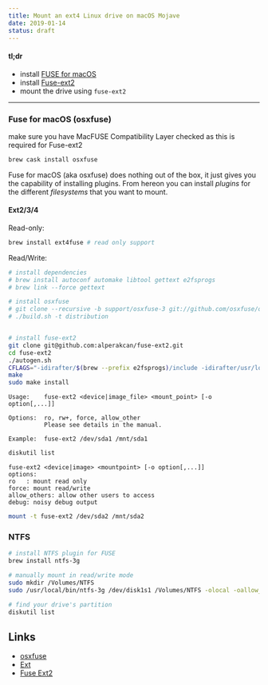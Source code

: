 ```yaml
---
title: Mount an ext4 Linux drive on macOS Mojave
date: 2019-01-14
status: draft
---
```


#### tl;dr

- install [FUSE for macOS](https://osxfuse.github.io/)
- install [Fuse-ext2](https://github.com/alperakcan/fuse-ext2)
- mount the drive using `fuse-ext2`

---

### Fuse for macOS (osxfuse)

make sure you have MacFUSE Compatibility Layer checked as this is required for Fuse-ext2


```bash
brew cask install osxfuse
```

Fuse for macOS (aka osxfuse) does nothing out of the box, it just gives you the capability of installing plugins. From hereon you can install _plugins_ for the different _filesystems_ that you want to mount.

#### Ext2/3/4

Read-only:

```bash
brew install ext4fuse # read only support
```

Read/Write:

```bash
# install dependencies
# brew install autoconf automake libtool gettext e2fsprogs
# brew link --force gettext

# install osxfuse
# git clone --recursive -b support/osxfuse-3 git://github.com/osxfuse/osxfuse.git osxfuse
# ./build.sh -t distribution


# install fuse-ext2
git clone git@github.com:alperakcan/fuse-ext2.git
cd fuse-ext2
./autogen.sh
CFLAGS="-idirafter/$(brew --prefix e2fsprogs)/include -idirafter/usr/local/include/osxfuse" LDFLAGS="-L$(brew --prefix e2fsprogs)/lib" ./configure
make
sudo make install
```

```
Usage:    fuse-ext2 <device|image_file> <mount_point> [-o option[,...]]

Options:  ro, rw+, force, allow_other
          Please see details in the manual.

Example:  fuse-ext2 /dev/sda1 /mnt/sda1
```

```bash
diskutil list
```

```
fuse-ext2 <device|image> <mountpoint> [-o option[,...]]
options:
ro   : mount read only
force: mount read/write
allow_others: allow other users to access
debug: noisy debug output
```

```bash
mount -t fuse-ext2 /dev/sda2 /mnt/sda2
```

### NTFS

```bash
# install NTFS plugin for FUSE
brew install ntfs-3g

# manually mount in read/write mode
sudo mkdir /Volumes/NTFS
sudo /usr/local/bin/ntfs-3g /dev/disk1s1 /Volumes/NTFS -olocal -oallow_other
```

```bash
# find your drive's partition
diskutil list
```

Links
---

- [osxfuse](https://github.com/osxfuse/osxfuse)
- [Ext](https://github.com/osxfuse/osxfuse/wiki/Ext)
- [Fuse Ext2](https://github.com/alperakcan/fuse-ext2)